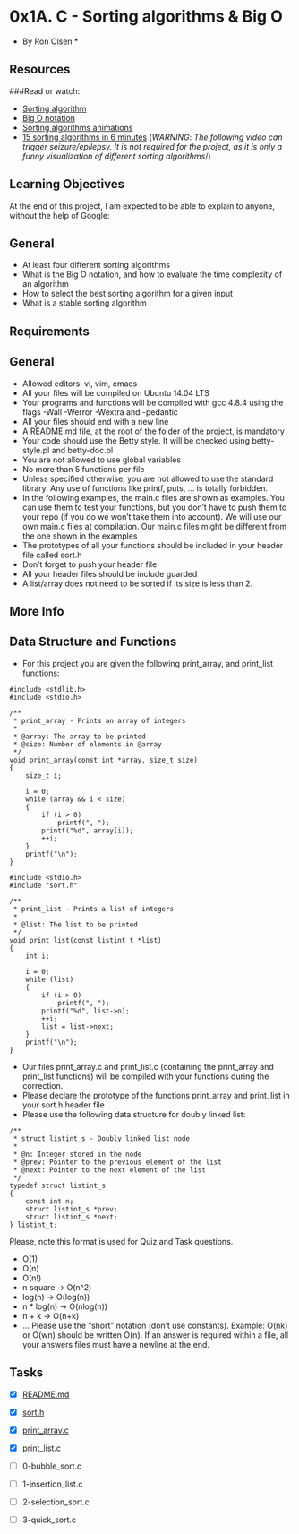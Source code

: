 # 0x1A. C - Sorting algorithms & Big O
* By Ron Olsen *

## Resources
###Read or watch:

- [Sorting algorithm](https://intranet.hbtn.io/rltoken/vyoWOURQXvWXdDMOjNCX0g)
- [Big O notation](https://intranet.hbtn.io/rltoken/FVWieykvBijR36tQp-m2kQ)
- [Sorting algorithms animations]([https://intranet.hbtn.io/rltoken/4FGrd5YUiLdXLCFP9E-mWg)
- [15 sorting algorithms in 6 minutes](https://intranet.hbtn.io/rltoken/gRYQqi0DMBFkW-yM2n7ydw) \(*WARNING*: _The following video can trigger seizure/epilepsy. It is not required for the project, as it is only a funny visualization of different sorting algorithms_/)
## Learning Objectives
At the end of this project, I am  expected to be able to explain to anyone, without the help of Google:

## General
- At least four different sorting algorithms
- What is the Big O notation, and how to evaluate the time complexity of an algorithm
- How to select the best sorting algorithm for a given input
- What is a stable sorting algorithm
## Requirements
## General
- Allowed editors: vi, vim, emacs
- All your files will be compiled on Ubuntu 14.04 LTS
- Your programs and functions will be compiled with gcc 4.8.4 using the flags -Wall -Werror -Wextra and -pedantic
- All your files should end with a new line
- A README.md file, at the root of the folder of the project, is mandatory
- Your code should use the Betty style. It will be checked using betty-style.pl and betty-doc.pl
- You are not allowed to use global variables
- No more than 5 functions per file
- Unless specified otherwise, you are not allowed to use the standard library. Any use of functions like printf, puts, … is totally forbidden.
- In the following examples, the main.c files are shown as examples. You can use them to test your functions, but you don’t have to push them to your repo (if you do we won’t take them into account). We will use our own main.c files at compilation. Our main.c files might be different from the one shown in the examples
- The prototypes of all your functions should be included in your header file called sort.h
- Don’t forget to push your header file
- All your header files should be include guarded
- A list/array does not need to be sorted if its size is less than 2.

## More Info
## Data Structure and Functions
- For this project you are given the following print_array, and print_list functions:
```
#include <stdlib.h>
#include <stdio.h>

/**
 * print_array - Prints an array of integers
 *
 * @array: The array to be printed
 * @size: Number of elements in @array
 */
void print_array(const int *array, size_t size)
{
    size_t i;

    i = 0;
    while (array && i < size)
    {
        if (i > 0)
            printf(", ");
        printf("%d", array[i]);
        ++i;
    }
    printf("\n");
}
```
```
#include <stdio.h>
#include "sort.h"

/**
 * print_list - Prints a list of integers
 *
 * @list: The list to be printed
 */
void print_list(const listint_t *list)
{
    int i;

    i = 0;
    while (list)
    {
        if (i > 0)
            printf(", ");
        printf("%d", list->n);
        ++i;
        list = list->next;
    }
    printf("\n");
}
```
- Our files print\_array.c and print\_list.c (containing the print\_array and print\_list functions) will be compiled with your functions during the correction.
- Please declare the prototype of the functions print\_array and print\_list in your sort.h header file
- Please use the following data structure for doubly linked list:
```
/**
 * struct listint_s - Doubly linked list node
 *
 * @n: Integer stored in the node
 * @prev: Pointer to the previous element of the list
 * @next: Pointer to the next element of the list
 */
typedef struct listint_s
{
    const int n;
    struct listint_s *prev;
    struct listint_s *next;
} listint_t;
```
Please, note this format is used for Quiz and Task questions.

- O(1)
- O(n)
- O(n!)
- n square -> O(n^2)
- log(n) -> O(log(n))
- n * log(n) -> O(nlog(n))
- n + k -> O(n+k)
- …
Please use the “short” notation (don’t use constants). Example: O(nk) or O(wn) should be written O(n). If an answer is required within a file, all your answers files must have a newline at the end.

## Tasks
- [x] [README.md](https://github.com/ronroeandassociates/sorting_algorithms/blob/main/README.md)
- [x] [sort.h](https://github.com/ronroeandassociates/sorting_algorithms/blob/main/sort.h)
- [x] [print\_array.c](https://github.com/ronroeandassociates/sorting_algorithms/blob/main/print_array.c)
- [x] [print\_list.c](https://github.com/ronroeandassociates/sorting_algorithms/blob/main/print_list.c)
- [ ] 0-bubble\_sort.c
- [ ] 1-insertion\_list.c
- [ ] 2-selection\_sort.c
- [ ] 3-quick\_sort.c

